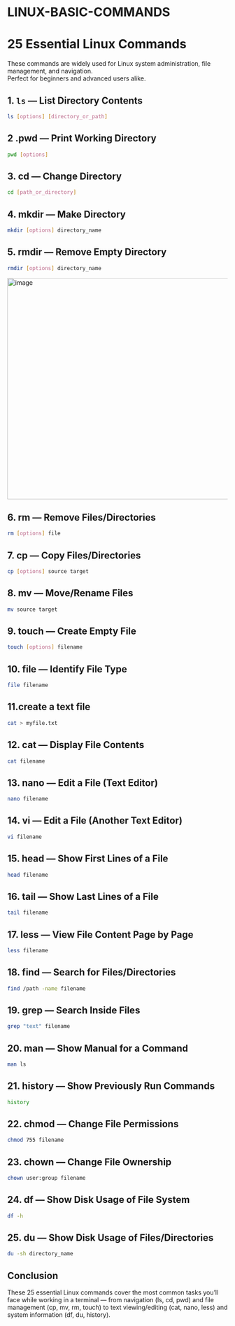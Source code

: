 # LINUX-BASIC-COMMANDS
# 25 Essential Linux Commands

These commands are widely used for Linux system administration, file management, and navigation.  
Perfect for beginners and advanced users alike.



## 1. `ls` — List Directory Contents
```bash
ls [options] [directory_or_path]
```

## 2 .pwd — Print Working Directory
```bash
pwd [options]
```


##  3. cd — Change Directory
```bash
cd [path_or_directory]
```

## 4. mkdir — Make Directory
```bash
mkdir [options] directory_name
```


## 5. rmdir — Remove Empty Directory
```bash
rmdir [options] directory_name
```


<img width="549" height="506" alt="image" src="https://github.com/user-attachments/assets/6a41def0-60de-41c1-82a4-33e629deb05a" />



## 6. rm — Remove Files/Directories
```bash
rm [options] file
```

## 7. cp — Copy Files/Directories
```bash
cp [options] source target

```


##  8. mv — Move/Rename Files
```bash
mv source target

```


## 9. touch — Create Empty File
```bash
touch [options] filename
```


## 10. file — Identify File Type
```bash
file filename
```
## 11.create a text file
```bash
cat > myfile.txt

```

## 12. cat — Display File Contents
```bash
cat filename
```
## 13. nano — Edit a File (Text Editor)
```bash
nano filename
```
## 14. vi — Edit a File (Another Text Editor)
```bash
vi filename
```
## 15. head — Show First Lines of a File
```bash
head filename
```
## 16. tail — Show Last Lines of a File
```bash
tail filename
```
## 17. less — View File Content Page by Page
```bash
less filename
```
## 18. find — Search for Files/Directories
```bash
find /path -name filename
```
## 19. grep — Search Inside Files
```bash
grep "text" filename
```
## 20. man — Show Manual for a Command
```bash
man ls
```
## 21. history — Show Previously Run Commands
```bash
history
```
## 22. chmod — Change File Permissions
```bash
chmod 755 filename
```
## 23. chown — Change File Ownership
```bash
chown user:group filename
````
## 24. df — Show Disk Usage of File System
```bash
df -h
```
## 25. du — Show Disk Usage of Files/Directories
```bash
du -sh directory_name
```

## Conclusion 
These 25 essential Linux commands cover the most common tasks you’ll face while working in a terminal — from navigation (ls, cd, pwd) and file management (cp, mv, rm, touch) to text viewing/editing (cat, nano, less) and system information (df, du, history).
